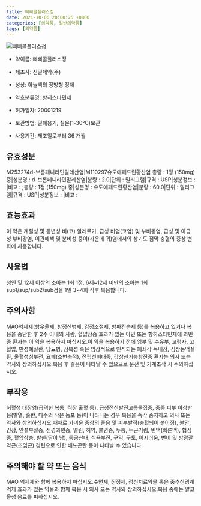 ```yaml
---
title: 삐삐콜플러스정
date: 2021-10-06 20:00:25 +0800
categories: [의약품, 일반의약품]
tags: [의약품]
---
```

![삐삐콜플러스정](https://nedrug.mfds.go.kr/pbp/cmn/itemImageDownload/147427723389300127)

- 약이름: 삐삐콜플러스정
- 제조사: 신일제약(주)
- 성상: 하늘색의 장방형 정제

- 약효분류명: 항히스타민제
- 허가일자: 20001219
- 보관방법: 밀폐용기, 실온(1-30℃)보관
- 사용기간: 제조일로부터 36 개월
## 유효성분
M253274d-브롬페니라민말레산염|M110297슈도에페드린황산염
총량 : 1정 (150mg) 중|성분명 : d-브롬페니라민말레산염|분량 : 2.0|단위 : 밀리그램|규격 : USP|성분정보 : |비고 : ;총량 : 1정 (150mg) 중|성분명 : 슈도에페드린황산염|분량 : 60.0|단위 : 밀리그램|규격 : USP|성분정보 : |비고 :
## 효능효과
이 약은 계절성 및 통년성 비(코) 알레르기, 급성 비염(코염) 및 부비동염, 급성 및 아급성 부비강염, 이관폐색 및 분비성 중이(가운데 귀)염에서의 상기도 점막 충혈의 증상 변화에 사용합니다.
## 사용법
성인 및 12세 이상의 소아는 1회 1정, 6세~12세 미만의 소아는 1회 sup1/sup/sub2/sub정을 1일 3~4회 식후 복용합니다.
## 주의사항
MAO억제제(항우울제, 항정신병제, 감정조절제, 항파킨슨제 등)를 복용하고 있거나 복용을 중단한 후 2주 이내의 사람, 혈압상승 효과가 있는 아민 또는 항히스타민제에 과민증 환자는 이 약을 복용하지 마십시오.이 약을 복용하기 전에 임부 및 수유부, 고령자, 고혈압, 만성폐질환, 당뇨병, 잠복성 혹은 임상적으로 인식되는 폐쇄각 녹내장, 심장동맥질환, 울혈성심부전, 요폐(소변축적), 전립선비대증, 갑상선기능항진증 환자는 의사 또는 약사와 상의하십시오.복용 후 졸음이 나타날 수 있으므로 운전 및 기계조작 시 주의하십시오.
## 부작용
허혈성 대장염(급격한 복통, 직장 출혈 등), 급성전신발진고름물집증, 중증 피부 이상반응(발열, 홍반, 다수의 작은 농포 등)이 나타나는 경우 복용을 즉각 중지하고 의사 또는 약사와 상의하십시오.때때로 가벼운 증상의 졸음 및 피부발적(충혈되어 붉어짐), 불안, 긴장, 안절부절증, 신경과민증, 떨림, 허약, 불면증, 두통, 두근거림, 빈맥(빠른맥), 협심증, 혈압상승, 발한(땀이 남), 동공산대, 식욕부진, 구역, 구토, 어지러움, 변비 및 방광괄약근(조임근) 경련으로 인한 배뇨곤란 등이 나타날 수 있습니다.
## 주의해야 할 약 또는 음식
MAO 억제제와 함께 복용하지 마십시오.수면제, 진정제, 정신치료약물 혹은 중추신경계 억제 효과가 있는 약물과 함께 복용 시 의사 또는 약사와 상의하십시오.복용 중에는 알코올성 음료를 피하십시오.
